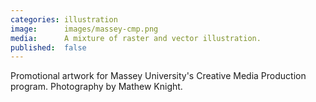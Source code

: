 ```yaml
---
categories: illustration
image:      images/massey-cmp.png
media:      A mixture of raster and vector illustration.
published:  false
---
```

Promotional artwork for Massey University's Creative Media Production program.
Photography by Mathew Knight.
